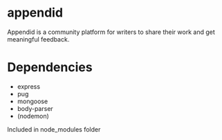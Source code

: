 # appendid
Appendid is a community platform for writers to share their work and get meaningful feedback.

# Dependencies
- express
- pug
- mongoose
- body-parser
- (nodemon)

Included in node_modules folder
